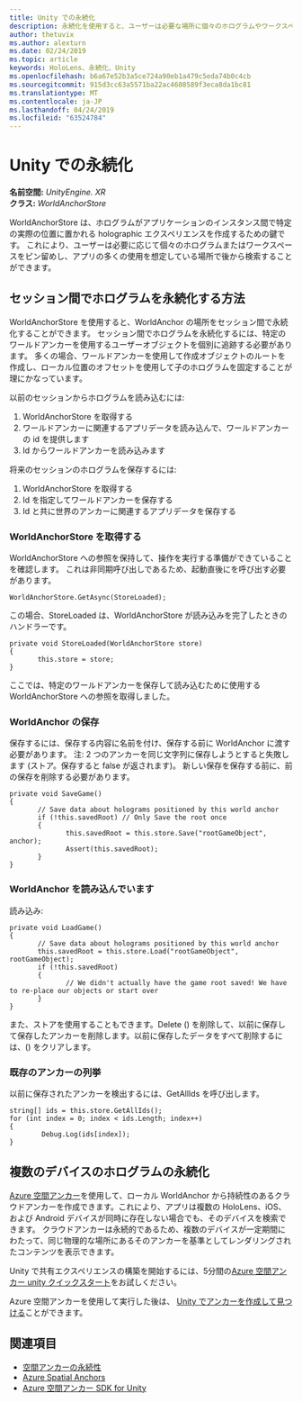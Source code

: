 ```yaml
---
title: Unity での永続化
description: 永続化を使用すると、ユーザーは必要な場所に個々のホログラムやワークスペースをピン留めし、アプリの多くの使用を想定している場所で後から検索することができます。
author: thetuvix
ms.author: alexturn
ms.date: 02/24/2019
ms.topic: article
keywords: HoloLens、永続化、Unity
ms.openlocfilehash: b6a67e52b3a5ce724a90eb1a479c5eda74b0c4cb
ms.sourcegitcommit: 915d3cc63a5571ba22ac4608589f3eca8da1bc81
ms.translationtype: MT
ms.contentlocale: ja-JP
ms.lasthandoff: 04/24/2019
ms.locfileid: "63524784"
---
```

# <a name="persistence-in-unity"></a>Unity での永続化

**名前空間:** *UnityEngine. XR*<br>
**クラス:** *WorldAnchorStore*

WorldAnchorStore は、ホログラムがアプリケーションのインスタンス間で特定の実際の位置に置かれる holographic エクスペリエンスを作成するための鍵です。 これにより、ユーザーは必要に応じて個々のホログラムまたはワークスペースをピン留めし、アプリの多くの使用を想定している場所で後から検索することができます。

## <a name="how-to-persist-holograms-across-sessions"></a>セッション間でホログラムを永続化する方法

WorldAnchorStore を使用すると、WorldAnchor の場所をセッション間で永続化することができます。 セッション間でホログラムを永続化するには、特定のワールドアンカーを使用するユーザーオブジェクトを個別に追跡する必要があります。 多くの場合、ワールドアンカーを使用して作成オブジェクトのルートを作成し、ローカル位置のオフセットを使用して子のホログラムを固定することが理にかなっています。

以前のセッションからホログラムを読み込むには:
1. WorldAnchorStore を取得する
2. ワールドアンカーに関連するアプリデータを読み込んで、ワールドアンカーの id を提供します
3. Id からワールドアンカーを読み込みます

将来のセッションのホログラムを保存するには:
1. WorldAnchorStore を取得する
2. Id を指定してワールドアンカーを保存する
3. Id と共に世界のアンカーに関連するアプリデータを保存する

### <a name="getting-the-worldanchorstore"></a>WorldAnchorStore を取得する

WorldAnchorStore への参照を保持して、操作を実行する準備ができていることを確認します。 これは非同期呼び出しであるため、起動直後にを呼び出す必要があります。

```
WorldAnchorStore.GetAsync(StoreLoaded);
```

この場合、StoreLoaded は、WorldAnchorStore が読み込みを完了したときのハンドラーです。

```
private void StoreLoaded(WorldAnchorStore store)
{
       this.store = store;
}
```

ここでは、特定のワールドアンカーを保存して読み込むために使用する WorldAnchorStore への参照を取得しました。

### <a name="saving-a-worldanchor"></a>WorldAnchor の保存

保存するには、保存する内容に名前を付け、保存する前に WorldAnchor に渡す必要があります。 注: 2 つのアンカーを同じ文字列に保存しようとすると失敗します (ストア。保存すると false が返されます)。 新しい保存を保存する前に、前の保存を削除する必要があります。

```
private void SaveGame()
{
       // Save data about holograms positioned by this world anchor
       if (!this.savedRoot) // Only Save the root once
       {
              this.savedRoot = this.store.Save("rootGameObject", anchor);
              Assert(this.savedRoot);
       }
}
```

### <a name="loading-a-worldanchor"></a>WorldAnchor を読み込んでいます

読み込み:

```
private void LoadGame()
{
       // Save data about holograms positioned by this world anchor
       this.savedRoot = this.store.Load("rootGameObject", rootGameObject);
       if (!this.savedRoot)
       {
              // We didn't actually have the game root saved! We have to re-place our objects or start over
       }
}
```

また、ストアを使用することもできます。Delete () を削除して、以前に保存して保存したアンカーを削除します。以前に保存したデータをすべて削除するには、() をクリアします。

### <a name="enumerating-existing-anchors"></a>既存のアンカーの列挙

以前に保存されたアンカーを検出するには、GetAllIds を呼び出します。

```
string[] ids = this.store.GetAllIds();
for (int index = 0; index < ids.Length; index++)
{
        Debug.Log(ids[index]);
}
```

## <a name="persisting-holograms-for-multiple-devices"></a>複数のデバイスのホログラムの永続化

<a href="https://docs.microsoft.com/azure/spatial-anchors/overview" target="_blank">Azure 空間アンカー</a>を使用して、ローカル WorldAnchor から持続性のあるクラウドアンカーを作成できます。これにより、アプリは複数の HoloLens、iOS、および Android デバイスが同時に存在しない場合でも、そのデバイスを検索できます。  クラウドアンカーは永続的であるため、複数のデバイスが一定期間にわたって、同じ物理的な場所にあるそのアンカーを基準としてレンダリングされたコンテンツを表示できます。

Unity で共有エクスペリエンスの構築を開始するには、5分間の<a href="https://docs.microsoft.com/azure/spatial-anchors/unity-overview" target="_blank">Azure 空間アンカー unity クイックスタート</a>をお試しください。

Azure 空間アンカーを使用して実行した後は、 <a href="https://docs.microsoft.com/azure/spatial-anchors/concepts/create-locate-anchors-unity" target="_blank">Unity でアンカーを作成して見つける</a>ことができます。

## <a name="see-also"></a>関連項目
* [空間アンカーの永続性](coordinate-systems.md#spatial-anchor-persistence)
* <a href="https://docs.microsoft.com/azure/spatial-anchors" target="_blank">Azure Spatial Anchors</a>
* <a href="https://docs.microsoft.com/dotnet/api/Microsoft.Azure.SpatialAnchors" target="_blank">Azure 空間アンカー SDK for Unity</a>
